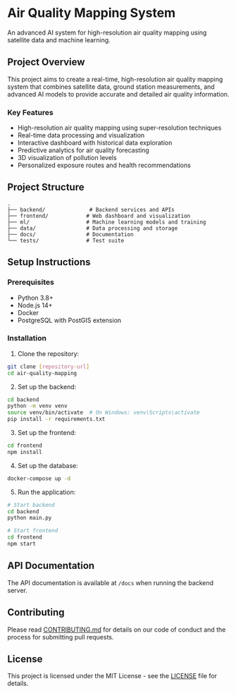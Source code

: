 # Air Quality Mapping System

An advanced AI system for high-resolution air quality mapping using satellite data and machine learning.

## Project Overview

This project aims to create a real-time, high-resolution air quality mapping system that combines satellite data, ground station measurements, and advanced AI models to provide accurate and detailed air quality information.

### Key Features

- High-resolution air quality mapping using super-resolution techniques
- Real-time data processing and visualization
- Interactive dashboard with historical data exploration
- Predictive analytics for air quality forecasting
- 3D visualization of pollution levels
- Personalized exposure routes and health recommendations

## Project Structure

```
.
├── backend/              # Backend services and APIs
├── frontend/            # Web dashboard and visualization
├── ml/                  # Machine learning models and training
├── data/                # Data processing and storage
├── docs/                # Documentation
└── tests/               # Test suite
```

## Setup Instructions

### Prerequisites

- Python 3.8+
- Node.js 14+
- Docker
- PostgreSQL with PostGIS extension

### Installation

1. Clone the repository:
```bash
git clone [repository-url]
cd air-quality-mapping
```

2. Set up the backend:
```bash
cd backend
python -m venv venv
source venv/bin/activate  # On Windows: venv\Scripts\activate
pip install -r requirements.txt
```

3. Set up the frontend:
```bash
cd frontend
npm install
```

4. Set up the database:
```bash
docker-compose up -d
```

5. Run the application:
```bash
# Start backend
cd backend
python main.py

# Start frontend
cd frontend
npm start
```

## API Documentation

The API documentation is available at `/docs` when running the backend server.

## Contributing

Please read [CONTRIBUTING.md](CONTRIBUTING.md) for details on our code of conduct and the process for submitting pull requests.

## License

This project is licensed under the MIT License - see the [LICENSE](LICENSE) file for details. 